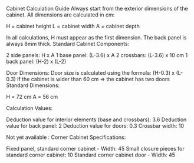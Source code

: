 Cabinet Calculation Guide
Always start from the exterior dimensions of the cabinet. All dimensions are calculated in cm:

H = cabinet height
L = cabinet width
A = cabinet depth

In all calculations, H must appear as the first dimension. The back panel is always 8mm thick.
Standard Cabinet Components:

2 side panels: H x A
1 base panel: (L-3.6) x A
2 crossbars: (L-3.6) x 10 cm
1 back panel: (H-2) x (L-2)

Door Dimensions:
Door size is calculated using the formula: (H-0.3) x (L-0.3)
If the cabinet is wider than 60 cm ⇒ the cabinet has two doors
Standard Dimensions:

H = 72 cm
A = 56 cm

Calculation Values:

Deduction value for interior elements (base and crossbars): 3.6
Deduction value for back panel: 2
Deduction value for doors: 0.3
Crossbar width: 10

Not yet available : Corner Cabinet Specifications:

Fixed panel, standard corner cabinet - Width: 45
Small closure pieces for standard corner cabinet: 10
Standard corner cabinet door - Width: 45
